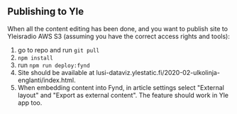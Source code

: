 ## Publishing to Yle

When all the content editing has been done, and you want to publish site to Yleisradio AWS S3 (assuming you have the correct access rights and tools):

1. go to repo and run ```git pull```
2. ```npm install```
3. run ```npm run deploy:fynd```
4. Site should be available at lusi-dataviz.ylestatic.fi/2020-02-ulkolinja-englanti/index.html.
5. When embedding content into Fynd, in article settings select "External layout" and "Export as external content". The feature should work in Yle app too. 

